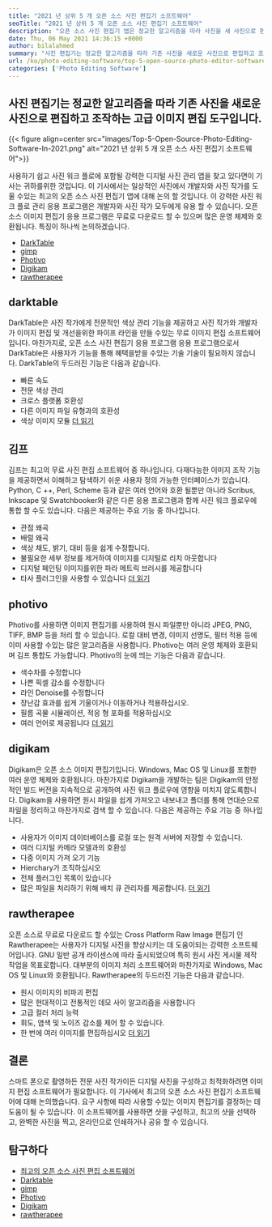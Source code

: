 ```yaml
---
title: "2021 년 상위 5 개 오픈 소스 사진 편집기 소프트웨어" 
seoTitle: "2021 년 상위 5 개 오픈 소스 사진 편집기 소프트웨어" 
description: "오픈 소스 사진 편집기 앱은 정교한 알고리즘을 따라 사진을 새 사진으로 편집하고 조작하는 고급 이미지 편집 도구입니다." 
date: Thu, 06 May 2021 14:36:15 +0000
author: bilalahmed
summary: "사진 편집기는 정교한 알고리즘을 따라 기존 사진을 새로운 사진으로 편집하고 조작하는 고급 이미지 편집 도구입니다." 
url: /ko/photo-editing-software/top-5-open-source-photo-editor-software-in-2021/
categories: ['Photo Editing Software']
---
```


## 사진 편집기는 정교한 알고리즘을 따라 기존 사진을 새로운 사진으로 편집하고 조작하는 고급 이미지 편집 도구입니다.

{{< figure align=center src="images/Top-5-Open-Source-Photo-Editing-Software-In-2021.png" alt="2021 년 상위 5 개 오픈 소스 사진 편집기 소프트웨어">}}

사용하기 쉽고 사진 워크 플로에 포함될 강력한 디지털 사진 관리 앱을 찾고 있다면이 기사는 귀하를위한 것입니다. 이 기사에서는 일상적인 사진에서 개발자와 사진 작가를 도울 수있는 최고의 오픈 소스 사진 편집기 앱에 대해 논의 할 것입니다. 이 강력한 사진 워크 플로 관리 응용 프로그램은 개발자와 사진 작가 모두에게 유용 할 수 있습니다. 오픈 소스 이미지 편집기 응용 프로그램은 무료로 다운로드 할 수 있으며 많은 운영 체제와 호환됩니다. 특징이 하나씩 논의하겠습니다.
  * [DarkTable][1]
  * [gimp][2]
  * [Photivo][3]
  * [Digikam][4]
  * [rawtherapee][5]

## darktable
DarkTable은 사진 작가에게 전문적인 색상 관리 기능을 제공하고 사진 작가와 개발자가 이미지 편집 및 개선을위한 파이프 라인을 만들 수있는 무료 이미지 편집 소프트웨어입니다. 마찬가지로, 오픈 소스 사진 편집기 응용 프로그램 응용 프로그램으로서 DarkTable은 사용자가 기능을 통해 혜택을받을 수있는 기술 기술이 필요하지 않습니다. DarkTable의 두드러진 기능은 다음과 같습니다.
  * 빠른 속도
  * 전문 색상 관리
  * 크로스 플랫폼 호환성
  * 다른 이미지 파일 유형과의 호환성
  * 색상 이미지 모듈
[더 읽기][6]

## 김프
김프는 최고의 무료 사진 편집 소프트웨어 중 하나입니다. 다재다능한 이미지 조작 기능을 제공하면서 이해하고 탐색하기 쉬운 사용자 정의 가능한 인터페이스가 있습니다. Python, C ++, Perl, Scheme 등과 같은 여러 언어와 호환 될뿐만 아니라 Scribus, Inkscape 및 Swatchbooker와 같은 다른 응용 프로그램과 함께 사진 워크 플로우에 통합 할 수도 있습니다. 다음은 제공하는 주요 기능 중 하나입니다.
  * 관점 왜곡
  * 배럴 왜곡
  * 색상 채도, 밝기, 대비 등을 쉽게 수정합니다.
  * 불필요한 세부 정보를 제거하여 이미지를 디지털로 리치 아웃합니다
  * 디지털 페인팅 이미지를위한 파라 메트릭 브러시를 제공합니다
  * 타사 플러그인을 사용할 수 있습니다
[더 읽기][7]

## photivo
Photivo를 사용하면 이미지 편집기를 사용하여 원시 파일뿐만 아니라 JPEG, PNG, TIFF, BMP 등을 처리 할 수 ​​있습니다. 로컬 대비 변경, 이미지 선명도, 필터 적용 등에 이미 사용할 수있는 많은 알고리즘을 사용합니다. Photivo는 여러 운영 체제와 호환되며 김프 통합도 가능합니다. Photivo의 눈에 띄는 기능은 다음과 같습니다.
  * 색수차를 수정합니다
  * 나쁜 픽셀 감소를 수정합니다
  * 라인 Denoise를 수정합니다
  * 장난감 효과를 쉽게 기울이거나 이동하거나 적용하십시오.
  * 필름 곡물 시뮬레이션, 적응 형 포화를 적용하십시오
  * 여러 언어로 제공됩니다
[더 읽기][8]

## digikam
Digikam은 오픈 소스 이미지 편집기입니다. Windows, Mac OS 및 Linux를 포함한 여러 운영 체제와 호환됩니다. 마찬가지로 Digikam을 개발하는 팀은 Digikam의 안정적인 빌드 버전을 지속적으로 공개하여 사진 워크 플로우에 영향을 미치지 않도록합니다. Digikam을 사용하면 원시 파일을 쉽게 가져오고 내보내고 폴더를 통해 연대순으로 파일을 정리하고 마찬가지로 검색 할 수 있습니다. 다음은 제공하는 주요 기능 중 하나입니다.
  * 사용자가 이미지 데이터베이스를 로컬 또는 원격 서버에 저장할 수 있습니다.
  * 여러 디지털 카메라 모델과의 호환성
  * 다중 이미지 가져 오기 기능
  * Hierchary가 조직하십시오
  * 전체 플러그인 목록이 있습니다
  * 많은 파일을 처리하기 위해 배치 큐 관리자를 제공합니다.
[더 읽기][9]

## rawtherapee
오픈 소스로 무료로 다운로드 할 수있는 Cross Platform Raw Image 편집기 인 Rawtherapee는 사용자가 디지털 사진을 향상시키는 데 도움이되는 강력한 소프트웨어입니다. GNU 일반 공개 라이센스에 따라 출시되었으며 특히 원시 사진 게시물 제작 작업을 목표로합니다. 대부분의 이미지 처리 소프트웨어와 마찬가지로 Windows, Mac OS 및 Linux와 호환됩니다. Rawtherapee의 두드러진 기능은 다음과 같습니다.
  * 원시 이미지의 비파괴 편집
  * 많은 현대적이고 전통적인 데모 사이 알고리즘을 사용합니다
  * 고급 컬러 처리 능력
  * 휘도, 염색 및 노이즈 감소를 제어 할 수 있습니다.
  * 한 번에 여러 이미지를 편집하십시오
[더 읽기][10]

## 결론
스마트 폰으로 촬영하든 전문 사진 작가이든 디지털 사진을 구성하고 최적화하려면 이미지 편집 소프트웨어가 필요합니다. 이 기사에서 최고의 오픈 소스 사진 편집기 소프트웨어에 대해 논의했습니다. 요구 사항에 따라 사용할 수있는 이미지 편집기를 결정하는 데 도움이 될 수 있습니다. 이 소프트웨어를 사용하면 샷을 구성하고, 최고의 샷을 선택하고, 완벽한 사진을 찍고, 온라인으로 인쇄하거나 공유 할 수 있습니다.

## 탐구하다
  * [최고의 오픈 소스 사진 편집 소프트웨어][11]
  * [Darktable][6]
  * [gimp][7]
  * [Photivo][8]
  * [Digikam][9]
  * [rawtherapee][10]



[1]: #darktable
[2]: #gimp
[3]: #photivo
[4]: #digikam
[5]: #rawtherapee
[6]: https://products.containerize.com/photo-editing-software/darktable
[7]: https://products.containerize.com/photo-editing-software/gimp
[8]: https://products.containerize.com/photo-editing-software/photivo
[9]: https://products.containerize.com/photo-editing-software/digikam
[10]: https://products.containerize.com/photo-editing-software/rawtherapee
[11]: https://products.containerize.com/photo-editing-software
